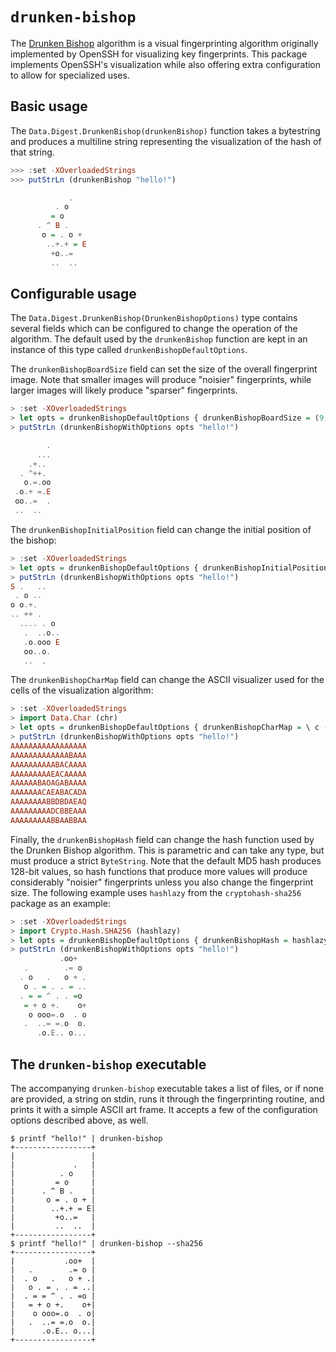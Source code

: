 # `drunken-bishop`

The [Drunken Bishop](http://www.dirk-loss.de/sshvis/drunken_bishop.pdf) algorithm is a visual fingerprinting algorithm originally implemented by OpenSSH for visualizing key fingerprints. This package implements OpenSSH's visualization while also offering extra configuration to allow for specialized uses.

## Basic usage

The `Data.Digest.DrunkenBishop(drunkenBishop)` function takes a bytestring and produces a multiline string representing the visualization of the hash of that string.

```haskell
>>> :set -XOverloadedStrings
>>> putStrLn (drunkenBishop "hello!")

             .
          . o
         = o
      . ^ B .
       o = . o +
        ..+.+ = E
         +o..=
         ..  ..

```

## Configurable usage

The `Data.Digest.DrunkenBishop(DrunkenBishopOptions)` type contains several fields which can be configured to change the operation of the algorithm. The default used by the `drunkenBishop` function are kept in an instance of this type called `drunkenBishopDefaultOptions`.

The `drunkenBishopBoardSize` field can set the size of the overall fingerprint image. Note that smaller images will produce "noisier" fingerprints, while larger images will likely produce "sparser" fingerprints.

```haskell
> :set -XOverloadedStrings
> let opts = drunkenBishopDefaultOptions { drunkenBishopBoardSize = (9, 9) }
> putStrLn (drunkenBishopWithOptions opts "hello!")

        .
      ...
    .+..
  . ^++.
   o.=.oo
 .o.+ =.E
 oo..=  .
 ..  ..
```

The `drunkenBishopInitialPosition` field can change the initial position of the bishop:

```haskell
> :set -XOverloadedStrings
> let opts = drunkenBishopDefaultOptions { drunkenBishopInitialPosition = Just (0, 0) }
> putStrLn (drunkenBishopWithOptions opts "hello!")
S .   ..
 . o ..
o o.+.
.. ++ .
  .... . o
   .  ..o..
   .o.ooo E
   oo..o.
   ..  .

```

The `drunkenBishopCharMap` field can change the ASCII visualizer used for the cells of the visualization algorithm:

```haskell
> :set -XOverloadedStrings
> import Data.Char (chr)
> let opts = drunkenBishopDefaultOptions { drunkenBishopCharMap = \ c -> chr (fromIntegral (c + 65)) }
> putStrLn (drunkenBishopWithOptions opts "hello!")
AAAAAAAAAAAAAAAAA
AAAAAAAAAAAAABAAA
AAAAAAAAAABACAAAA
AAAAAAAAAEACAAAAA
AAAAAABAOAGABAAAA
AAAAAAACAEABACADA
AAAAAAAABBDBDAEAQ
AAAAAAAAADCBBEAAA
AAAAAAAAABBAABBAA
```

Finally, the `drunkenBishopHash` field can change the hash function used by the Drunken Bishop algorithm. This is parametric and can take any type, but must produce a strict `ByteString`. Note that the default MD5 hash produces 128-bit values, so hash functions that produce more values will produce considerably "noisier" fingerprints unless you also change the fingerprint size. The following example uses `hashlazy` from the `cryptohash-sha256` package as an example:

```haskell
> :set -XOverloadedStrings
> import Crypto.Hash.SHA256 (hashlazy)
> let opts = drunkenBishopDefaultOptions { drunkenBishopHash = hashlazy }
> putStrLn (drunkenBishopWithOptions opts "hello!")
           .oo+
   .        .= o
  . o   .   o + .
   o . = . . = ..
  . = = ^ . . =o
   = + o +.    o+
    o ooo=.o  . o
   .  ..= =.o  o.
      .o.E.. o...

```

## The `drunken-bishop` executable

The accompanying `drunken-bishop` executable takes a list of files, or if none are provided, a string on stdin, runs it through the fingerprinting routine, and prints it with a simple ASCII art frame. It accepts a few of the configuration options described above, as well.

```
$ printf "hello!" | drunken-bishop
+-----------------+
|                 |
|             .   |
|          . o    |
|         = o     |
|      . ^ B .    |
|       o = . o + |
|        ..+.+ = E|
|         +o..=   |
|         ..  ..  |
+-----------------+
$ printf "hello!" | drunken-bishop --sha256
+-----------------+
|           .oo+  |
|   .        .= o |
|  . o   .   o + .|
|   o . = . . = ..|
|  . = = ^ . . =o |
|   = + o +.    o+|
|    o ooo=.o  . o|
|   .  ..= =.o  o.|
|      .o.E.. o...|
+-----------------+
```
